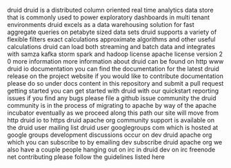 druid druid is a distributed column oriented real time analytics data store that is commonly used to power exploratory dashboards in multi tenant environments druid excels as a data warehousing solution for fast aggregate queries on petabyte sized data sets druid supports a variety of flexible filters exact calculations approximate algorithms and other useful calculations druid can load both streaming and batch data and integrates with samza kafka storm spark and hadoop license apache license version 2 0 more information more information about druid can be found on http www druid io documentation you can find the documentation for the latest druid release on the project website if you would like to contribute documentation please do so under docs content in this repository and submit a pull request getting started you can get started with druid with our quickstart reporting issues if you find any bugs please file a github issue community the druid community is in the process of migrating to apache by way of the apache incubator eventually as we proceed along this path our site will move from http druid io to https druid apache org community support is available on the druid user mailing list druid user googlegroups com which is hosted at google groups development discussions occur on dev druid apache org which you can subscribe to by emailing dev subscribe druid apache org we also have a couple people hanging out on irc in druid dev on irc freenode net contributing please follow the guidelines listed here